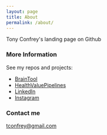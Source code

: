 ```yaml
---
layout: page
title: About
permalink: /about/
---
```


Tony Confrey's landing page on Github

### More Information

See my repos and projects: 
- [BrainTool](http://braintool.com)
- [HealthValuePipelines](http://healthvaluepipelines.com)
- [LinkedIn](http://linkedin.com/in/tconfrey)
- [Instagram](http://instagram.com/tconfrey)

### Contact me

[tconfrey@gmail.com](mailto:tconfrey@gmail.com)
